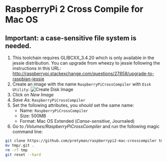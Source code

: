 # RaspberryPi 2 Cross Compile for Mac OS

## Important: a case-sensitive file system is needed.

1. This toolchain requires GLIBCXX_3.4.20 which is only available in the jessie distribution. You can upgrade from wheezy to jessie following the instructions in this URL: http://raspberrypi.stackexchange.com/questions/27858/upgrade-to-raspbian-jessie
2. Create an image with the name `RaspberryPiCrossCompiler` with `Disk Utility`:
![Create Disk Image](https://raw.githubusercontent.com/wiki/pretyman/raspberrypi2-mac-crosscompiler/CreateDiskImage.png)
 1. Click on *New Image*
 2. *Save As*: `RaspberryPiCrossCompiler` 
 3. Set the following attributes, you *should* set the same name:
    * Name: `RaspberryPiCrossCompiler`
    * Size: 500MB
    * Format: Mac OS Extended (*Canse-sensitive*, Journaled)
3. Go to */Volumes/RaspberryPiCrossCompiler* and run the following magic command line:
```bash
git clone https://github.com/pretyman/raspberrypi2-mac-crosscompiler tmp 
mv tmp/.git . 
rm -rf tmp 
git reset --hard
```
